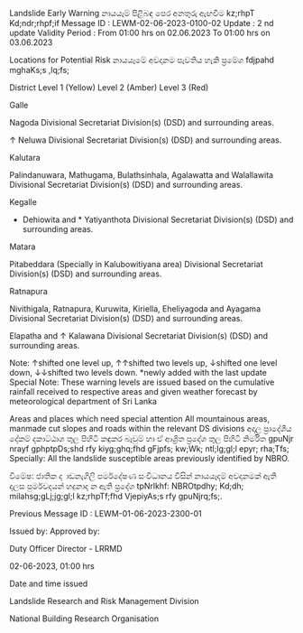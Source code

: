 Landslide Early Warning නායයෑම් පිළිබඳ පෙර අනතුරු ඇඟවීම kz;rhpT Kd;ndr;rhpf;if Message ID : LEWM-02-06-2023-0100-02 Update : 2 nd update Validity Period : From 01:00 hrs on 02.06.2023 To 01:00 hrs on 03.06.2023

Locations for Potential Risk නායයෑමේ අවදානම පැවතිය හැකි ප්‍රමේශ fdjpahd mghaKs;s ,lq;fs;

District Level 1 (Yellow) Level 2 (Amber) Level 3 (Red)

Galle

Nagoda Divisional Secretariat Division(s) (DSD) and surrounding areas.

↑ Neluwa Divisional Secretariat Division(s) (DSD) and surrounding areas.

Kalutara

Palindanuwara, Mathugama, Bulathsinhala, Agalawatta and Walallawita Divisional Secretariat Division(s) (DSD) and surrounding areas.

Kegalle

* Dehiowita and * Yatiyanthota Divisional Secretariat Division(s) (DSD) and surrounding areas.

Matara

Pitabeddara (Specially in Kalubowitiyana area) Divisional Secretariat Division(s) (DSD) and surrounding areas.

Ratnapura

Nivithigala, Ratnapura, Kuruwita, Kiriella, Eheliyagoda and Ayagama Divisional Secretariat Division(s) (DSD) and surrounding areas.

Elapatha and ↑ Kalawana Divisional Secretariat Division(s) (DSD) and surrounding areas.

Note: ↑shifted one level up, ↑↑shifted two levels up, ↓shifted one level down, ↓↓shifted two levels down. *newly added with the last update Special Note: These warning levels are issued based on the cumulative rainfall received to respective areas and given weather forecast by meteorological department of Sri Lanka

Areas and places which need special attention All mountainous areas, manmade cut slopes and roads within the relevant DS divisions අදාල ප්‍රාදේශීය දේකම් දකාට්ඨාශ තුල පිහිටි කඳුකර බෑවුම් හා ඒ ආශ්‍රිත ප්‍රදේශ තුල පිහිටි නිර්මිත gpuNjr nrayf gphptpDs;shd rfy kiyg;ghq;fhd gFjpfs; kw;Wk; ntl;lg;gl;l epyr; rha;Tfs; Specially: All the landslide susceptible areas previously identified by NBRO.

විමේෂ: ජාතික ද ාඩනැගිලි පර්මදේෂණ සංවිධානය විසින් නායයෑදම් අවදානමක් ඇති දලස පුර්මවදයන් හදුනාද න ඇති ප්‍රදේශ tpNrlkhf: NBROtpdhy; Kd;dh; milahsg;gLj;jg;gl;l kz;rhpTf;fhd VjepiyAs;s rfy gpuNjrq;fs;.

Previous Message ID : LEWM-01-06-2023-2300-01

Issued by: Approved by:

Duty Officer Director - LRRMD

02-06-2023, 01:00 hrs

Date and time issued

Landslide Research and Risk Management Division

National Building Research Organisation